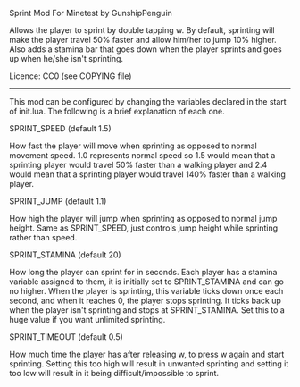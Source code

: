 Sprint Mod For Minetest by GunshipPenguin  

Allows the player to sprint by double tapping w. By default, 
sprinting will make the player travel 50% faster and allow him/her 
to jump 10% higher. Also adds a stamina bar that goes down when the 
player sprints and goes up when he/she isn't sprinting. 

Licence: CC0 (see COPYING file)

---

This mod can be configured by changing the variables declared in 
the start of init.lua. The following is a brief explanation of each 
one.
 
SPRINT_SPEED (default 1.5)
 
How fast the player will move when sprinting as opposed to normal 
movement speed. 1.0 represents normal speed so 1.5 would mean that a 
sprinting player would travel 50% faster than a walking player and 
2.4 would mean that a sprinting player would travel 140% faster than 
a walking player.

SPRINT_JUMP (default 1.1)

How high the player will jump when sprinting as opposed to normal 
jump height. Same as SPRINT_SPEED, just controls jump height while 
sprinting rather than speed.

SPRINT_STAMINA (default 20)

How long the player can sprint for in seconds. Each player has a 
stamina variable assigned to them, it is initially set to 
SPRINT_STAMINA and can go no higher. When the player is sprinting, 
this variable ticks down once each second, and when it reaches 0, 
the player stops sprinting. It ticks back up when the player isn't 
sprinting and stops at SPRINT_STAMINA. Set this to a huge value if 
you want unlimited sprinting.

SPRINT_TIMEOUT (default 0.5)

How much time the player has after releasing w, to press w again and 
start sprinting. Setting this too high will result in unwanted 
sprinting and setting it too low will result in it being 
difficult/impossible to sprint.
